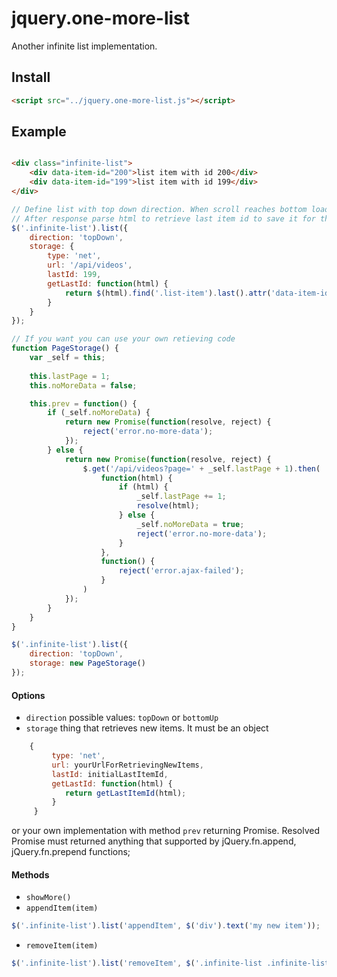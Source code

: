 # jquery.one-more-list
Another infinite list implementation.

<h2>Install</h2>

```html
<script src="../jquery.one-more-list.js"></script>
```

<h2>Example</h2>

```html

<div class="infinite-list">
    <div data-item-id="200">list item with id 200</div>
    <div data-item-id="199">list item with id 199</div>
</div>
```

```js
// Define list with top down direction. When scroll reaches bottom load new items as html from '/api/items?from=199'
// After response parse html to retrieve last item id to save it for the next next request
$('.infinite-list').list({
    direction: 'topDown',
    storage: {
        type: 'net',
        url: '/api/videos',
        lastId: 199,
        getLastId: function(html) {
            return $(html).find('.list-item').last().attr('data-item-id');
        }
    }
});

// If you want you can use your own retieving code
function PageStorage() {
    var _self = this;
     
    this.lastPage = 1;
    this.noMoreData = false;

    this.prev = function() {
        if (_self.noMoreData) {
            return new Promise(function(resolve, reject) {
                reject('error.no-more-data');
            });
        } else {
            return new Promise(function(resolve, reject) {
                $.get('/api/videos?page=' + _self.lastPage + 1).then(
                    function(html) {
                        if (html) {
                            _self.lastPage += 1;
                            resolve(html);
                        } else {
                            _self.noMoreData = true;
                            reject('error.no-more-data');
                        }
                    },
                    function() {
                        reject('error.ajax-failed');
                    }
                )
            });
        }
    }
}

$('.infinite-list').list({
    direction: 'topDown',
    storage: new PageStorage()
});
```

#### Options
- `direction` possible values: `topDown` or `bottomUp`
- `storage` thing that retrieves new items. It must be an object
```js
    {
         type: 'net',
         url: yourUrlForRetrievingNewItems, 
         lastId: initialLastItemId,
         getLastId: function(html) {
            return getLastItemId(html);
         }
     }
```
or your own implementation with method `prev` returning Promise. Resolved Promise must returned anything
that supported by jQuery.fn.append, jQuery.fn.prepend functions;

#### Methods
- `showMore()`
- `appendItem(item)` 
```js
$('.infinite-list').list('appendItem', $('div').text('my new item'));
```
- `removeItem(item)`
```js
$('.infinite-list').list('removeItem', $('.infinite-list .infinite-list_item[data-id="myId"]'));
```
